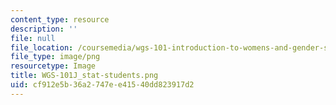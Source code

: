 ```yaml
---
content_type: resource
description: ''
file: null
file_location: /coursemedia/wgs-101-introduction-to-womens-and-gender-studies-fall-2014/cf912e5b36a2747ee41540dd823917d2_WGS-101J_stat-students.png
file_type: image/png
resourcetype: Image
title: WGS-101J_stat-students.png
uid: cf912e5b-36a2-747e-e415-40dd823917d2
---
```

